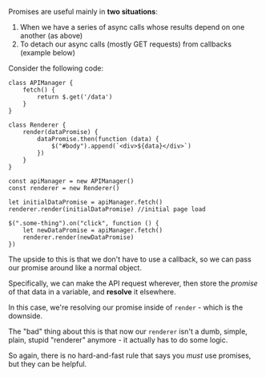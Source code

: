 
Promises are useful mainly in **two situations**:

  

1.  When we have a series of async calls whose results depend on one another (as above)
2.  To detach our async calls (mostly GET requests) from callbacks (example below)

  

Consider the following code:

  
```
class APIManager {
    fetch() {
        return $.get('/data')
    }
}

class Renderer {
    render(dataPromise) {
        dataPromise.then(function (data) {
            $("#body").append(`<div>${data}</div>`)
        })
    }
}

const apiManager = new APIManager()
const renderer = new Renderer()

let initialDataPromise = apiManager.fetch()
renderer.render(initialDataPromise) //initial page load

$(".some-thing").on("click", function () {
    let newDataPromise = apiManager.fetch()
    renderer.render(newDataPromise)
})
```
  

The upside to this is that we don't have to use a callback, so we can pass our promise around like a normal object.

  

Specifically, we can make the API request wherever, then store the _promise_ of that data in a variable, and **resolve** it elsewhere.

  

In this case, we're resolving our promise inside of `render` - which is the downside.

  

The "bad" thing about this is that now our `renderer` isn't a dumb, simple, plain, stupid "renderer" anymore - it actually has to do some logic.

  

So again, there is no hard-and-fast rule that says you _must_ use promises, but they can be helpful.
